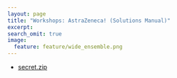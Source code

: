 ```yaml
---
layout: page
title: "Workshops: AstraZeneca! (Solutions Manual)"
excerpt:
search_omit: true
image:
  feature: feature/wide_ensemble.png
---
```


- [secret.zip](/workshops/az2017/secret/secret.zip)
